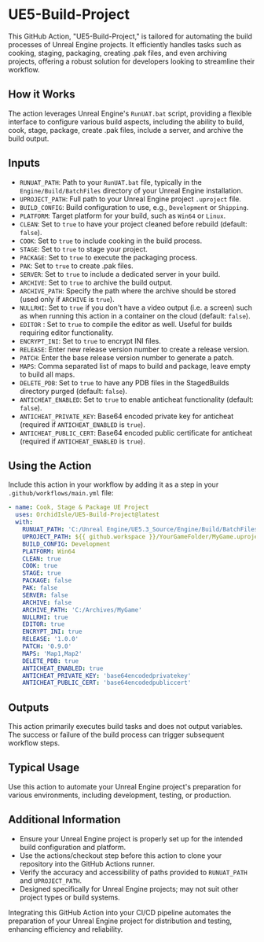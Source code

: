 # UE5-Build-Project

This GitHub Action, "UE5-Build-Project," is tailored for automating the build processes of Unreal Engine projects. It efficiently handles tasks such as cooking, staging, packaging, creating .pak files, and even archiving projects, offering a robust solution for developers looking to streamline their workflow.

## How it Works

The action leverages Unreal Engine's `RunUAT.bat` script, providing a flexible interface to configure various build aspects, including the ability to build, cook, stage, package, create .pak files, include a server, and archive the build output.

## Inputs

-   `RUNUAT_PATH`: Path to your `RunUAT.bat` file, typically in the `Engine/Build/BatchFiles` directory of your Unreal Engine installation.
-   `UPROJECT_PATH`: Full path to your Unreal Engine project `.uproject` file.
-   `BUILD_CONFIG`: Build configuration to use, e.g., `Development` or `Shipping`.
-   `PLATFORM`: Target platform for your build, such as `Win64` or `Linux`.
-   `CLEAN`: Set to `true` to have your project cleaned before rebuild (default: `false`).
-   `COOK`: Set to `true` to include cooking in the build process.
-   `STAGE`: Set to `true` to stage your project.
-   `PACKAGE`: Set to `true` to execute the packaging process.
-   `PAK`: Set to `true` to create .pak files.
-   `SERVER`: Set to `true` to include a dedicated server in your build.
-   `ARCHIVE`: Set to `true` to archive the build output.
-   `ARCHIVE_PATH`: Specify the path where the archive should be stored (used only if `ARCHIVE` is `true`).
-   `NULLRHI`: Set to `true` if you don't have a video output (i.e. a screen) such as when running this action in a container on the cloud (default: `false`).
-   `EDITOR` : Set to `true` to compile the editor as well. Useful for builds requiring editor functionality.
-   `ENCRYPT_INI`: Set to `true` to encrypt INI files.
-   `RELEASE`: Enter new release version number to create a release version.
-   `PATCH`: Enter the base release version number to generate a patch.
-   `MAPS`: Comma separated list of maps to build and package, leave empty to build all maps.
-   `DELETE_PDB`: Set to `true` to have any PDB files in the StagedBuilds directory purged (default: `false`).
-   `ANTICHEAT_ENABLED`: Set to `true` to enable anticheat functionality (default: `false`).
-   `ANTICHEAT_PRIVATE_KEY`: Base64 encoded private key for anticheat (required if `ANTICHEAT_ENABLED` is `true`).
-   `ANTICHEAT_PUBLIC_CERT`: Base64 encoded public certificate for anticheat (required if `ANTICHEAT_ENABLED` is `true`).

## Using the Action

Include this action in your workflow by adding it as a step in your `.github/workflows/main.yml` file:

```yaml
- name: Cook, Stage & Package UE Project
  uses: OrchidIsle/UE5-Build-Project@latest
  with:
    RUNUAT_PATH: 'C:/Unreal Engine/UE5.3_Source/Engine/Build/BatchFiles/RunUAT.bat'
    UPROJECT_PATH: ${{ github.workspace }}/YourGameFolder/MyGame.uproject
    BUILD_CONFIG: Development
    PLATFORM: Win64
    CLEAN: true
    COOK: true
    STAGE: true
    PACKAGE: false
    PAK: false
    SERVER: false
    ARCHIVE: false
    ARCHIVE_PATH: 'C:/Archives/MyGame'
    NULLRHI: true
    EDITOR: true
    ENCRYPT_INI: true
    RELEASE: '1.0.0'
    PATCH: '0.9.0'
    MAPS: 'Map1,Map2'
    DELETE_PDB: true
    ANTICHEAT_ENABLED: true
    ANTICHEAT_PRIVATE_KEY: 'base64encodedprivatekey'
    ANTICHEAT_PUBLIC_CERT: 'base64encodedpubliccert'
```

## Outputs

This action primarily executes build tasks and does not output variables. The success or failure of the build process can trigger subsequent workflow steps.

## Typical Usage

Use this action to automate your Unreal Engine project's preparation for various environments, including development, testing, or production.

## Additional Information

-   Ensure your Unreal Engine project is properly set up for the intended build configuration and platform.
-   Use the actions/checkout step before this action to clone your repository into the GitHub Actions runner.
-   Verify the accuracy and accessibility of paths provided to `RUNUAT_PATH` and `UPROJECT_PATH`.
-   Designed specifically for Unreal Engine projects; may not suit other project types or build systems.

Integrating this GitHub Action into your CI/CD pipeline automates the preparation of your Unreal Engine project for distribution and testing, enhancing efficiency and reliability.
